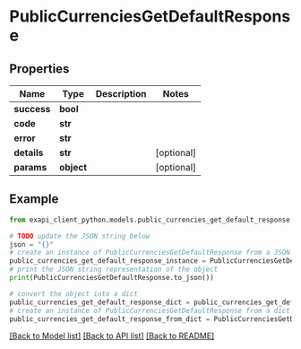 # PublicCurrenciesGetDefaultResponse


## Properties

Name | Type | Description | Notes
------------ | ------------- | ------------- | -------------
**success** | **bool** |  | 
**code** | **str** |  | 
**error** | **str** |  | 
**details** | **str** |  | [optional] 
**params** | **object** |  | [optional] 

## Example

```python
from exapi_client_python.models.public_currencies_get_default_response import PublicCurrenciesGetDefaultResponse

# TODO update the JSON string below
json = "{}"
# create an instance of PublicCurrenciesGetDefaultResponse from a JSON string
public_currencies_get_default_response_instance = PublicCurrenciesGetDefaultResponse.from_json(json)
# print the JSON string representation of the object
print(PublicCurrenciesGetDefaultResponse.to_json())

# convert the object into a dict
public_currencies_get_default_response_dict = public_currencies_get_default_response_instance.to_dict()
# create an instance of PublicCurrenciesGetDefaultResponse from a dict
public_currencies_get_default_response_from_dict = PublicCurrenciesGetDefaultResponse.from_dict(public_currencies_get_default_response_dict)
```
[[Back to Model list]](../README.md#documentation-for-models) [[Back to API list]](../README.md#documentation-for-api-endpoints) [[Back to README]](../README.md)


